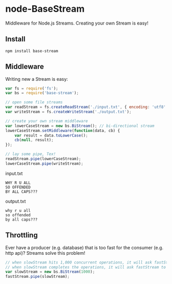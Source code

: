node-BaseStream
===================

Middleware for Node.js Streams.  Creating your own Stream is easy!

## Install

```
npm install base-stream
```

## Middleware

Writing new a Stream is easy:

```javascript
var fs = require('fs');
var bs = require('base-stream');

// open some file streams
var readStream = fs.createReadStream('./input.txt', { encoding: 'utf8' });
var writeStream = fs.createWriteStream('./output.txt');

// create your own stream middleware
var lowerCaseStream = new bs.BiStream(); // bi-directional stream
lowerCaseStream.setMiddleware(function(data, cb) {
	var result = data.toLowerCase();
	cb(null, result);
});

// lay some pipe, Tex!
readStream.pipe(lowerCaseStream);
lowerCaseStream.pipe(writeStream);
```

input.txt

```
WHY R U ALL
SO OFFENDED
BY ALL CAPS???
```

output.txt

```
why r u all
so offended
by all caps???
```

## Throttling

Ever have a producer (e.g. database) that is too fast for the consumer (e.g. http api)?  Streams solve this problem!

```javascript
// when slowStream hits 1,000 concurrent operations, it will ask fastStream to pause.
// when slowStream completes the operations, it will ask fastStream to resume.
var slowStream = new bs.BiStream(1000);
fastStream.pipe(slowStream);
```
